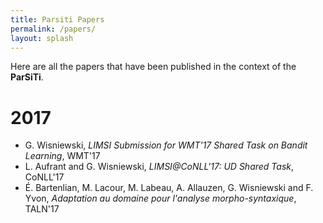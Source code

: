 ```yaml
---
title: Parsiti Papers
permalink: /papers/
layout: splash
---
```


Here are all the papers that have been published in the context of the __ParSiTi__.

# 2017

- G. Wisniewski, *LIMSI Submission for WMT'17 Shared Task on Bandit Learning*, WMT'17
- L. Aufrant and G. Wisniewski, *LIMSI@CoNLL'17: UD Shared Task*, CoNLL'17
- É. Bartenlian, M. Lacour, M. Labeau, A. Allauzen, G. Wisniewski and F. Yvon, *Adaptation au domaine pour l'analyse morpho-syntaxique*, TALN'17

